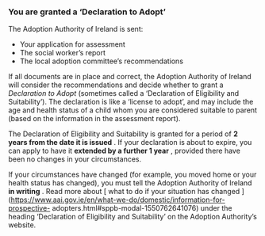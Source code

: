 ###  You are granted a ‘Declaration to Adopt’

The Adoption Authority of Ireland is sent:

  * Your application for assessment 
  * The social worker’s report 
  * The local adoption committee’s recommendations 

If all documents are in place and correct, the Adoption Authority of Ireland
will consider the recommendations and decide whether to grant a _Declaration
to Adopt_ (sometimes called a ‘Declaration of Eligibility and Suitability’).
The declaration is like a ‘license to adopt’, and may include the age and
health status of a child whom you are considered suitable to parent (based on
the information in the assessment report).

The Declaration of Eligibility and Suitability is granted for a period of **2
years from the date it is issued** . If your declaration is about to expire,
you can apply to have it **extended by a further 1 year** , provided there
have been no changes in your circumstances.

If your circumstances have changed (for example, you moved home or your health
status has changed), you must tell the Adoption Authority of Ireland **in
writing** . Read more about [ what to do if your situation has changed
](https://www.aai.gov.ie/en/what-we-do/domestic/information-for-prospective-
adopters.html#sppb-modal-1550762641076) under the heading ‘Declaration of
Eligibility and Suitability’ on the Adoption Authority’s website.
